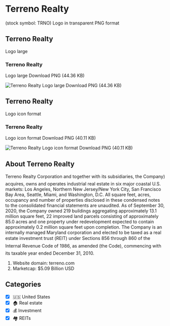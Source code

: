 # Terreno Realty
 (stock symbol: TRNO) Logo in transparent PNG format

## Terreno Realty
 Logo large

### Terreno Realty
 Logo large Download PNG (44.36 KB)

![Terreno Realty
 Logo large Download PNG (44.36 KB)](/img/orig/TRNO_BIG-e8a7ac40.png)

## Terreno Realty
 Logo icon format

### Terreno Realty
 Logo icon format Download PNG (40.11 KB)

![Terreno Realty
 Logo icon format Download PNG (40.11 KB)](/img/orig/TRNO-aa5d3c42.png)

## About Terreno Realty


Terreno Realty Corporation and together with its subsidiaries, the Company) acquires, owns and operates industrial real estate in six major coastal U.S. markets: Los Angeles, Northern New Jersey/New York City, San Francisco Bay Area, Seattle, Miami, and Washington, D.C. All square feet, acres, occupancy and number of properties disclosed in these condensed notes to the consolidated financial statements are unaudited. As of September 30, 2020, the Company owned 219 buildings aggregating approximately 13.1 million square feet, 22 improved land parcels consisting of approximately 85.0 acres and one property under redevelopment expected to contain approximately 0.2 million square feet upon completion. The Company is an internally managed Maryland corporation and elected to be taxed as a real estate investment trust (REIT) under Sections 856 through 860 of the Internal Revenue Code of 1986, as amended (the Code), commencing with its taxable year ended December 31, 2010.

1. Website domain: terreno.com
2. Marketcap: $5.09 Billion USD


## Categories
- [x] 🇺🇸 United States
- [x] 🏠 Real estate
- [x] 💰 Investment
- [x] 🏘️ REITs
